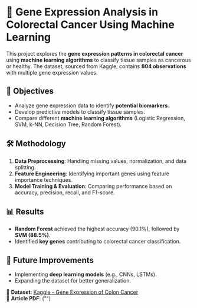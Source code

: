 # 🔬 Gene Expression Analysis in Colorectal Cancer Using Machine Learning  

This project explores the **gene expression patterns in colorectal cancer** using **machine learning algorithms** to classify tissue samples as cancerous or healthy. The dataset, sourced from Kaggle, contains **804 observations** with multiple gene expression values.  

## 📌 Objectives  
- Analyze gene expression data to identify **potential biomarkers**.  
- Develop predictive models to classify tissue samples.  
- Compare different **machine learning algorithms** (Logistic Regression, SVM, k-NN, Decision Tree, Random Forest).  

## 🛠️ Methodology  
1. **Data Preprocessing**: Handling missing values, normalization, and data splitting.  
2. **Feature Engineering**: Identifying important genes using feature importance techniques.  
3. **Model Training & Evaluation**: Comparing performance based on accuracy, precision, recall, and F1-score.  

## 📊 Results  
- **Random Forest** achieved the highest accuracy (90.1%), followed by **SVM (88.5%)**.  
- Identified **key genes** contributing to colorectal cancer classification.  

## 🚀 Future Improvements  
- Implementing **deep learning models** (e.g., CNNs, LSTMs).  
- Expanding the dataset for better generalization.  

🔗 **Dataset**: [Kaggle - Gene Expression of Colon Cancer](https://www.kaggle.com/datasets/masudur/colon-cancer-gene-expression-data)  
📄 **Article PDF**: ("")  

